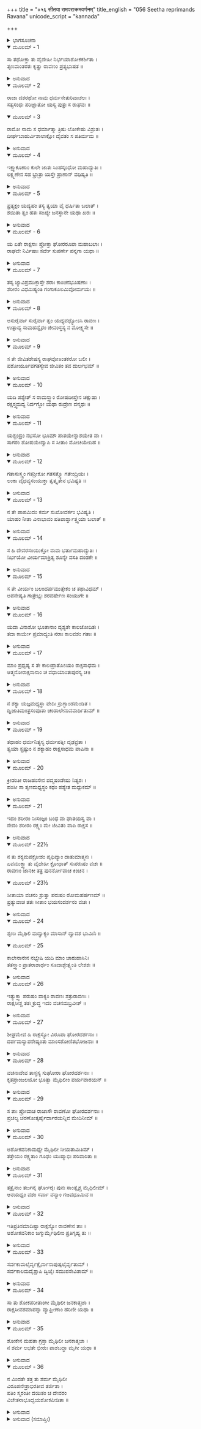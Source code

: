 +++
title = "०५६ सीतया रामपराक्रमवर्णनम्"
title_english = "056 Seetha reprimands Ravana"
unicode_script = "kannada"

+++


<details><summary>ಭಾಗಸೂಚನಾ</summary>

ಸೀತೆಯು ರಾಮನ ಪರಾಕ್ರಮವನ್ನು ಅವನಲ್ಲಿ ತನಗಿರುವ ಅನನ್ಯವಾದ ಅನುರಾಗವನ್ನೂ ವಿವರಿಸುತ್ತಾ ರಾವಣನನ್ನು ಧಿಕ್ಕರಿಸಿದುದು, ರಾವಣನ ಆಜ್ಞೆಯಂತೆ ರಾಕ್ಷಸಿಯರು ಸೀತೆಯನ್ನು ಅಶೋಕವನಕ್ಕೊಯ್ದು ಭಯಪಡಿಸಿದುದು
</details>

<details open><summary>ಮೂಲಮ್ - 1</summary>

ಸಾ ತಥೋಕ್ತಾ ತು ವೈದೇಹೀ ನಿರ್ಭಯಾಶೋಕಕರ್ಶಿತಾ ।  
ತೃಣಮಂತರತಃ ಕೃತ್ವಾ ರಾವಣಂ ಪ್ರತ್ಯಭಾಷತ ॥
</details>

<details><summary>ಅನುವಾದ</summary>

ರಾವಣನು ಹೀಗೆ ಹೇಳಿದಾಗ ಶೋಕದಿಂದ ಕಷ್ಟಪಡುತ್ತಾ ಸೀತೆಯು ನಡುವಿನಲ್ಲಿ ಹುಲ್ಲಿನ ಕಡ್ಡಿ ಇಟ್ಟು ಆ ನಿಶಾಚರನಲ್ಲಿ ನಿರ್ಭಯಳಾಗಿ ಹೇಳಿದಳು.॥1॥
</details>

<details open><summary>ಮೂಲಮ್ - 2</summary>

ರಾಜಾ ದಶರಥೋ ನಾಮ ಧರ್ಮಸೇತುರಿವಾಚಲಃ ।  
ಸತ್ಯಸಂಧಃ ಪರಿಜ್ಞಾತೋ ಯಸ್ಯ ಪುತ್ರಃ ಸ ರಾಘವಃ ॥
</details>

<details open><summary>ಮೂಲಮ್ - 3</summary>

ರಾಮೋ ನಾಮ ಸ ಧರ್ಮಾತ್ಮಾ ತ್ರಿಷು ಲೋಕೇಷು ವಿಶ್ರುತಃ ।  
ದೀರ್ಘಬಾಹುರ್ವಿಶಾಲಾಕ್ಷೋ ದೈವತಂ ಸ ಪತಿರ್ಮಮ ॥
</details>

<details><summary>ಅನುವಾದ</summary>

ದಶರಥ ಮಹಾರಾಜರು ಧರ್ಮದ ಅಚಲ ಸೇತುವಿನಂತೆ ಇದ್ದರು. ಅವರು ತನ್ನ ಸತ್ಯಪ್ರತಿಜ್ಞೆಗಾಗಿ ಎಲ್ಲೆಡೆ ವಿಖ್ಯಾತರಾಗಿದ್ದರು. ಅವರ ಪುತ್ರ ರಘುಕುಲ ಭೂಷಣ ಶ್ರೀರಾಮಚಂದ್ರನೂ ತನ್ನ ಧರ್ಮ ಪರಾಯಣತೆಗಾಗಿ ಮೂರು ಲೋಕಗಳಲ್ಲಿ ಪ್ರಸಿದ್ಧವಾಗಿದ್ದಾನೆ. ಅವನು ದೀರ್ಘಬಾಹುವಾಗಿದ್ದಾನೆ, ನೇತ್ರಗಳು ವಿಶಾಲವಾಗಿದೆ. ಅವರೇ ನನ್ನ ಪತಿ ಮತ್ತು ಆರಾಧ್ಯ ದೇವರಾಗಿದ್ದಾರೆ.॥2-3॥
</details>

<details open><summary>ಮೂಲಮ್ - 4</summary>

ಇಕ್ಷ್ವಾಕೂಣಾಂ ಕುಲೇ ಜಾತಃ ಸಿಂಹಸ್ಕಂಧೋ ಮಹಾದ್ಯುತಿಃ ।  
ಲಕ್ಷ್ಮಣೇನ ಸಹ ಭ್ರಾತ್ರಾ ಯಸ್ತೇ ಪ್ರಾಣಾನ್ ವಧಿಷ್ಯತಿ ॥
</details>

<details><summary>ಅನುವಾದ</summary>

ಅವರು ಇಕ್ಷಾಕು ವಂಶದಲ್ಲಿ ಹುಟ್ಟಿದವರು. ಅವರ ಹೆಗಲು ಸಿಂಹದಂತೆ ಇದ್ದು, ತೇಜಸ್ವಿಗಳಾಗಿದ್ದಾರೆ. ಅವರು ತನ್ನ ಸಹೋದರ ಲಕ್ಷ್ಮಣನೊಂದಿಗೆ ಬಂದು ನಿನ್ನ ಪ್ರಾಣವನ್ನು ಕಳೆಯುವರು.॥4॥
</details>

<details open><summary>ಮೂಲಮ್ - 5</summary>

ಪ್ರತ್ಯಕ್ಷಂ ಯದ್ಯಹಂ ತಸ್ಯ ತ್ವಯಾ ವೈ ಧರ್ಷಿತಾ ಬಲಾತ್ ।  
ಶಯಿತಾ ತ್ವಂ ಹತಃ ಸಂಖ್ಯೇ ಜನಸ್ಥಾನೇ ಯಥಾ ಖರಃ ॥
</details>

<details><summary>ಅನುವಾದ</summary>

ನೀನು ಅವರ ಎದುರಿಗೆ ಬಲಾತ್ಕಾರವಾಗಿ ನನ್ನನ್ನು ಅಪಹರಿಸಿದ್ದರೆ ನಿನ್ನ ತಮ್ಮ ಖರನಂತೆಯೇ ಜನಸ್ಥಾನದಲ್ಲೇ ಯುದ್ಧದಲ್ಲಿ ಸತ್ತು ಎಂದೆಂದಿಗೂ ಮಲಗಿಬಿಡುತ್ತಿದ್ದೆ.॥5॥
</details>

<details open><summary>ಮೂಲಮ್ - 6</summary>

ಯ ಏತೇ ರಾಕ್ಷಸಾಃ ಪ್ರೋಕ್ತಾ ಘೋರರೂಪಾ ಮಹಾಬಲಾಃ ।  
ರಾಘವೇ ನಿರ್ವಿಷಾಃ ಸರ್ವೇ ಸುಪರ್ಣೇ ಪನ್ನಗಾ ಯಥಾ ॥
</details>

<details><summary>ಅನುವಾದ</summary>

ನೀನು ಯಾವ ಘೋರರೂಪೀ ಮಹಾಬಲಿ ರಾಕ್ಷಸರ ಕುರಿತು ಹೇಳಿರುವೆಯೋ, ಅವರೆಲ್ಲರೂ ಶ್ರೀರಾಮನ ಬಳಿಗೆ ಹೋಗುತ್ತಲೇ ಗರುಡನ ಹತ್ತಿರ ಎಲ್ಲ ಸರ್ಪಗಳು ವಿಷರಹಿತವಾಗುವಂತೆ ಪರಾಕ್ರಮರಹಿತರಾಗುವರು.॥6॥
</details>

<details open><summary>ಮೂಲಮ್ - 7</summary>

ತಸ್ಯ ಜ್ಯಾವಿಪ್ರಮುಕ್ತಾಸ್ತೇ ಶರಾಃ ಕಾಂಚನಭೂಷಣಾಃ ।  
ಶರೀರಂ ವಿಧಮಿಷ್ಯಂತಿ ಗಂಗಾಕೂಲಮಿವೋರ್ಮಯಃ ॥
</details>

<details><summary>ಅನುವಾದ</summary>

ಗಂಗೆಯ ಮಹಾ ಪ್ರವಾಹದಿಂದ ದಡಗಳು ಕೊಚ್ಚಿಕೊಂಡು ಹೋಗುವಂತೆ ಶ್ರೀರಾಮನ ಧನುಸ್ಸಿನಿಂದ ಹೊರಟ ಸುವರ್ಣ ಭೂಷಿತವಾದ ಬಾಣಗಳು ನಿನ್ನ ಶರೀರವನ್ನು ಛಿನ್ನ-ಭಿನ್ನವಾಗಿಸುವವು.॥7॥
</details>

<details open><summary>ಮೂಲಮ್ - 8</summary>

ಅಸುರೈರ್ವಾ ಸುರೈರ್ವಾ ತ್ವಂ ಯದ್ಯವಧ್ಯೋಽಸಿ ರಾವಣ ।  
ಉತ್ಪಾದ್ಯ ಸುಮಹದ್ವೈರಂ ಜೀವಂಸ್ತಸ್ಯ ನ ಮೋಕ್ಷ್ಯಸೇ ॥
</details>

<details><summary>ಅನುವಾದ</summary>

ರಾವಣನೇ! ಅಸುರರಿಗೆ, ದೇವತೆಗಳಿಗೆ ಅವಧ್ಯವಾಗಿದ್ದ ನಿನ್ನನ್ನು ಕೊಲ್ಲಲು ಸಂಭವ ಇಲ್ಲದಿದ್ದರೂ ಶ್ರೀರಾಮನೊಡನೆ ವೈರ ಕಟ್ಟಿಕೊಂಡು ನೀನು ಹೇಗೆ ಜೀವಂತವಾಗಿ ಉಳಿಯುವೆ.॥8॥
</details>

<details open><summary>ಮೂಲಮ್ - 9</summary>

ಸ ತೇ ಜೀವಿತಶೇಷಸ್ಯ ರಾಘವೋಽಂತಕರೋ ಬಲೀ ।  
ಪಶೋರ್ಯೂಪಗತಸ್ಯೇವ ಜೀವಿತಂ ತವ ದುರ್ಲಭಮ್ ॥
</details>

<details><summary>ಅನುವಾದ</summary>

ರಘುನಾಥನು ಮಹಾಬಲಶಾಲಿಯಾಗಿದ್ದಾನೆ. ಅವರು ನಿನ್ನ ಉಳಿದ ಜೀವನವನ್ನು ಕೊನೆಗೊಳಿಸುವರು. ಕಟ್ಟಿಹಾಕಿದ ಪಶುವಿನಂತೆ ನಿನ್ನ ಜೀವನ ದುರ್ಲಭವಾದೀತು.॥9॥
</details>

<details open><summary>ಮೂಲಮ್ - 10</summary>

ಯದಿ ಪಶ್ಯೇತ್ ಸ ರಾಮಸ್ತ್ವಾಂ ರೋಷದೀಪ್ತೇನ ಚಕ್ಷುಷಾ ।  
ರಕ್ಷಸ್ತ್ವಮದ್ಯ ನಿರ್ದಗ್ಧೋ ಯಥಾ ರುದ್ರೇಣ ವನ್ಮಥಃ ॥
</details>

<details><summary>ಅನುವಾದ</summary>

ರಾಕ್ಷಸನೇ! ಶ್ರೀರಾಮಚಂದ್ರನು ತನ್ನ ರೋಷತುಂಬಿದ ದೃಷ್ಟಿಯಿಂದ ನಿನ್ನನ್ನು ನೋಡುತ್ತಲೇ ಭಗವಾನ್ ಶಂಕರನ ಉರಿಗಣ್ಣಿನಿಂದ ಮನ್ಮಥನು ಭಸ್ಮವಾದಂತೆ ನೀನು ಸುಟ್ಟು ಬೂದಿಯಾಗಿ ಹೋಗುವೆ.॥10॥
</details>

<details open><summary>ಮೂಲಮ್ - 11</summary>

ಯಶ್ಚಂದ್ರಂ ನಭಸೋ ಭೂಮೌ ಪಾತಯೇನ್ನಾಶಯೇತ ವಾ ।  
ಸಾಗರಂ ಶೋಷಯೇದ್ವಾಪಿ ಸ ಸೀತಾಂ ಮೋಚಯೇದಿಹ ॥
</details>

<details><summary>ಅನುವಾದ</summary>

ಚಂದ್ರನನ್ನು ಆಕಾಶದಿಂದ ಕೆಡಹಿ ನಾಶಮಾಡಬಲ್ಲ, ಸಮುದ್ರವನ್ನೂ ಒಣಗಿಸಿಬಿಡಬಲ್ಲ ಭಗವಾನ್ ಶ್ರೀರಾಮನು ಇಲ್ಲಿಗೆ ಬಂದು ನನ್ನನ್ನು ಬಿಡಿಸಲಾರನೇ.॥11॥
</details>

<details open><summary>ಮೂಲಮ್ - 12</summary>

ಗತಾಸುಸ್ತ್ವಂ ಗತಶ್ರೀಕೋ ಗತಸತ್ತ್ವೊ ಗತೇಂದ್ರಿಯಃ ।  
ಲಂಕಾ ವೈಧವ್ಯಸಂಯುಕ್ತಾ ತ್ವತ್ಕೃತೇನ ಭವಿಷ್ಯತಿ ॥
</details>

<details><summary>ಅನುವಾದ</summary>

ನಿನ್ನ ಪ್ರಾಣ ಈಗ ಹೊರಟುಹೋಗಿದೆ; ನಿನ್ನ ರಾಜ್ಯ ಲಕ್ಷ್ಮಿಯು ನಾಶವಾಯಿತು. ನಿನ್ನ ಬಲ ಮತ್ತು ಇಂದ್ರಿಯಗಳೂ ನಾಶವಾಗಿದೆ. ನಿನ್ನ ಪಾಪದಿಂದಾಗಿಯೇ ನಿನ್ನ ಲಂಕೆಯೂ ಈಗ ವಿಧವೆಯಾಗಿರುವಳು.॥12॥
</details>

<details open><summary>ಮೂಲಮ್ - 13</summary>

ನ ತೇ ಪಾಪಮಿದಂ ಕರ್ಮ ಸುಖೋದರ್ಕಂ ಭವಿಷ್ಯತಿ ।  
ಯಾಹಂ ನೀತಾ ವಿನಾಭಾವಂ ಪತಿಪಾರ್ಶ್ವಾತ್ತ್ವಯಾ ಬಲಾತ್ ॥
</details>

<details><summary>ಅನುವಾದ</summary>

ನೀನು ನನ್ನನ್ನು ಬಲಾತ್ಕಾರವಾಗಿ ಪತಿಯಿಂದ ಬೇರ್ಪಡಿಸಿದ ಈ ಪಾಪಕರ್ಮವು ನಿನಗೆ ಸುಖವನ್ನು ಅನುಭವಿಸಲು ಬಿಡಲಾರದು.॥13॥
</details>

<details open><summary>ಮೂಲಮ್ - 14</summary>

ಸ ಹಿ ದೇವರಸಂಯುಕ್ತೋ ಮಮ ಭರ್ತಾಮಹಾದ್ಯುತಿಃ ।  
ನಿರ್ಭಯೋ ವೀರ್ಯಮಾಶ್ರಿತ್ಯ ಶೂನ್ಯೇ ವಸತಿ ದಂಡಕೇ ॥
</details>

<details><summary>ಅನುವಾದ</summary>

ನನ್ನ ಸ್ವಾಮಿ ಮಹಾತೇಜಸ್ವಿಯಾಗಿದ್ದು, ನನ್ನ ಮೈದುನನೊಂದಿಗೆ ತಮ್ಮ ಪರಾಕ್ರಮದ ಭರವಸೆಯಿಂದಲೇ ಶೂನ್ಯವಾದ ದಂಡಕಾರಣ್ಯದಲ್ಲಿ ನಿರ್ಭಯವಾಗಿ ವಾಸಿಸುತ್ತಿದ್ದಾರೆ.॥14॥
</details>

<details open><summary>ಮೂಲಮ್ - 15</summary>

ಸ ತೇ ವೀರ್ಯಂ ಬಲಂದರ್ಪಮುತ್ಸೇಕಂ ಚ ತಥಾವಿಧಮ್ ।  
ಅಪನೇಷ್ಯತಿ ಗಾತ್ರೇಭ್ಯಃ ಶರವರ್ಷೇಣ ಸಂಯುಗೇ ॥
</details>

<details><summary>ಅನುವಾದ</summary>

ಅವರು ಯುದ್ಧದಲ್ಲಿ ಬಾಣಗಳ ಮಳೆಗರೆದು ನಿನ್ನ ಶರೀರದಿಂದ ಬಲ, ಪರಾಕ್ರಮ, ದರ್ಪ ಹಾಗೂ ಇಂತಹ ಉಚ್ಛೃಂಖಲ ಆಚರಣವನ್ನು ಹೊರೆಗೆ ಹಾಕುವರು.॥15॥
</details>

<details open><summary>ಮೂಲಮ್ - 16</summary>

ಯದಾ ವಿನಾಶೋ ಭೂತಾನಾಂ ದೃಶ್ಯತೇ ಕಾಲಚೋದಿತಃ ।  
ತದಾ ಕಾರ್ಯೇ ಪ್ರಮಾದ್ಯಂತಿ ನರಾಃ ಕಾಲವಶಂ ಗತಾಃ ॥
</details>

<details><summary>ಅನುವಾದ</summary>

ಕಾಲನ ಪ್ರೇರಣೆಯಿಂದ ಪ್ರಾಣಿಗಳ ವಿನಾಶ ಹತ್ತಿರವಾದಾಗ, ಮೃತ್ಯುವಿಗೆ ಅಧೀನನಾದ ಜೀವಿಯು ಪ್ರತಿಯೊಂದು ಕಾರ್ಯದಲ್ಲಿಯೂ ಪ್ರಮಾದವನ್ನೇ ಮಾಡುತ್ತಾ ಇರುತ್ತಾನೆ.॥16॥
</details>

<details open><summary>ಮೂಲಮ್ - 17</summary>

ಮಾಂ ಪ್ರಧೃಷ್ಯ ಸ ತೇ ಕಾಲಃಪ್ರಾತೊಽಯಂ ರಾಕ್ಷಸಾಧಮ ।  
ಆತ್ಮನೋರಾಕ್ಷಸಾನಾಂ ಚ ವಧಾಯಾಂತಃಪುರಸ್ಯ ಚ॥
</details>

<details><summary>ಅನುವಾದ</summary>

ಅಧಮ ನಿಶಾಚರನೇ! ನನ್ನನ್ನು ಅಪಹರಿಸಿದ್ದರಿಂದ ನಿನಗೂ ಆ ಕಾಲವು ಬಳಿ ಬಂದಿದೆ. ನಿನಗೆ, ಎಲ್ಲ ರಾಕ್ಷಸರಿಗೆ ಹಾಗೂ ಅಂತಃಪುರಕ್ಕಾಗಿಯೂ ವಿನಾಶದ ಗಳಿಗೆ ಹತ್ತಿರ ಬಂದಿದೆ.॥17॥
</details>

<details open><summary>ಮೂಲಮ್ - 18</summary>

ನ ಶಕ್ಯಾ ಯಜ್ಞಮಧ್ಯಸ್ಥಾ ವೇದಿಃ ಸ್ರುಗ್ಭಾಂಡಮಂಡಿತ ।  
ದ್ವಿಜಾತಿಮಂತ್ರಸಂಪೂತಾ ಚಂಡಾಲೇನಾವಮರ್ದಿತುಮ್ ॥
</details>

<details><summary>ಅನುವಾದ</summary>

ದ್ವಿಜಾತಿಯರು ಮಂತ್ರದಿಂದ ಪವಿತ್ರಗೊಳಿಸಿದ, ಸ್ರುಕ್, ಸ್ರುವಾದಿ ಯಜ್ಞಪಾತ್ರಗಳಿಂದ ಸುಶೋಭಿತವಾದ ಯಜ್ಞಶಾಲೆಯ ವೇದಿಯಲ್ಲಿ ಚಾಂಡಾಲನು ತನ್ನ ಕಾಲನ್ನು ಇರಿಸಲಾರನು.॥18॥
</details>

<details open><summary>ಮೂಲಮ್ - 19</summary>

ತಥಾಹಂ ಧರ್ಮನಿತ್ಯಸ್ಯ ಧರ್ಮಪತ್ನೀ ದೃಢವ್ರತಾ ।  
ತ್ವಯಾ ಸ್ಪ್ರಷ್ಟುಂ ನ ಶಕ್ಯಾಹಂ ರಾಕ್ಷಸಾಧಮ ಪಾಪಿನಾ ॥
</details>

<details><summary>ಅನುವಾದ</summary>

ಅದರಂತೆಯೇ ನಾನು ನಿತ್ಯ ಧರ್ಮಪರಾಯಣ ಭಗವಾನ್ ಶ್ರೀರಾಮನ ಧರ್ಮಪತ್ನಿಯಾಗಿದ್ದೇನೆ ಹಾಗೂ ದೃಢವಾಗಿ ಪಾತಿವ್ರತ್ಯಧರ್ಮವನ್ನು ಪಾಲಿಸುತ್ತಿದ್ದೇನೆ. (ಆದ್ದರಿಂದ ಯಜ್ಞವೇದಿಯಂತೆ ಇದ್ದೇನೆ) ರಾಕ್ಷಸಾಧಮನೇ! ನೀನು ಮಹಾ ಪಾಪಿಯಾಗಿರುವೆ (ಆದ್ದರಿಂದ ಚಾಂಡಲನಂತೆ ಇರುವೆ), ಅದಕ್ಕಾಗಿ ನನ್ನನ್ನು ಸ್ಪರ್ಶಿಸಲಾರೆ.॥19॥
</details>

<details open><summary>ಮೂಲಮ್ - 20</summary>

ಕ್ರೀಡಂತೀ ರಾಜಹಂಸೇನ ಪದ್ಮಷಂಡೇಷು ನಿತ್ಯಶಃ ।  
ಹಂಸೀ ಸಾ ತೃಣಮಧ್ಯಸ್ಥಂ ಕಥಂ ಪಶ್ಯೇತ ಮದ್ಗುಕಮ್ ॥
</details>

<details><summary>ಅನುವಾದ</summary>

ಸದಾ ಕಮಲಗಳ ಸಮೂಹಗಳಲ್ಲಿ ರಾಜಹಂಸನೊಡನೆ ಕ್ರೀಡಿಸುತ್ತಿರುವ ಹೆಣ್ಣು ಹಂಸವು ಹುಲ್ಲಿನಲ್ಲಿ ಇರುವ ನೀರುಕೋಳಿಯ ಕಡೆಗೆ ಕಣ್ಣೆತ್ತಿಯೂ ನೋಡಲಾರದು.॥20॥
</details>

<details open><summary>ಮೂಲಮ್ - 21</summary>

ಇದಂ ಶರೀರಂ ನಿಃಸಂಜ್ಞಂ ಬಂಧ ವಾ ಘಾತಯಸ್ವ ವಾ ।  
ನೇದಂ ಶರೀರಂ ರಕ್ಷ್ಯಂ ಮೇ ಜೀವಿತಂ ವಾಪಿ ರಾಕ್ಷಸ ॥
</details>

<details><summary>ಅನುವಾದ</summary>

ರಾಕ್ಷಸನೇ! ನೀನು ಈ ಸಂಜ್ಞಾ ಶೂನ್ಯ ಜಡ ಶರೀರವನ್ನು ಕಟ್ಟಿಹಾಕು ಇಲ್ಲವೇ ತುಂಡರಿಸಿಬಿಡು. ನಾನು ಸ್ವತಃ ಈ ಶರೀರವನ್ನು ಜೀವಂತವಾಗಿಡಲು ಬಯಸುವುದಿಲ್ಲ.॥21॥
</details>

<details open><summary>ಮೂಲಮ್ - 22½</summary>

ನ ತು ಶಕ್ಯಮಪಕ್ರೋಶಂ ಪೃಥಿವ್ಯಾಂ ದಾತುಮಾತ್ಮನಃ ।  
ಏವಮುಕ್ತ್ವಾ ತು ವೈದೇಹೀ ಕ್ರೋಧಾತ್ ಸುಪರುಷಂ ವಚಃ ॥  
ರಾವಣಂ ಜಾನಕೀ ತತ್ರ ಪುನರ್ನೋವಾಚ ಕಿಂಚನ ।
</details>

<details open><summary>ಮೂಲಮ್ - 23½</summary>

ಸೀತಾಯಾ ವಚನಂ ಶ್ರುತ್ವಾ ಪರುಷಂ ರೋಮಹರ್ಷಣಮ್ ॥  
ಪ್ರತ್ಯುವಾಚ ತತಃ ಸೀತಾಂ ಭಯಸಂದರ್ಶನಂ ವಚಃ ।
</details>

<details><summary>ಅನುವಾದ</summary>

ನಾನು ಈ ಭೂತಳದಲ್ಲಿ ತನಗಾಗಿ ನಿಂದಿತ ಅಥವಾ ಕಲಂಕ ಉಂಟಾಗುವಂತಹ ಯಾವುದೇ ಕಾರ್ಯವನ್ನು ಮಾಡಲಾರೆನು. ರಾವಣನಲ್ಲಿ ಹೀಗೆ ಅತ್ಯಂತ ಕಠೋರವಾದ ಮಾತುಗಳನ್ನು ಹೇಳಿ ಜಾನಕಿಯು ಸುಮ್ಮನಾದಳು. ಅವಳು ಅಲ್ಲಿ ಮತ್ತೆ ಏನನ್ನು ಮಾತನಾಡಲಿಲ್ಲ.॥22½-2½3॥
</details>

<details open><summary>ಮೂಲಮ್ - 24</summary>

ಶೃಣು ಮೈಥಿಲಿ ಮದ್ವಾಕ್ಯಂ ಮಾಸಾನ್ ದ್ವಾದಶ ಭಾಮಿನಿ ॥
</details>

<details open><summary>ಮೂಲಮ್ - 25</summary>

ಕಾಲೇನಾನೇನ ನಭ್ಯೇಷಿ ಯದಿ ಮಾಂ ಚಾರುಹಾಸಿನಿ।  
ತತಸ್ತ್ವಾಂ ಪ್ರಾತರಾಶಾರ್ಥಂ ಸೂದಾಶ್ಛೇತ್ಸ್ಯಂತಿ ಲೇಶಶಃ ॥
</details>

<details><summary>ಅನುವಾದ</summary>

ಮನೋಹರ ಹಾಸ್ಯವುಳ್ಳ ಭಾಮಿನಿ! ಮಿಥಿಲೇಶಕುವಾರೀ! ನನ್ನ ಮಾತನ್ನು ಕೇಳು, ನಾನು ನಿನಗೆ ಹನ್ನೆರಡು ತಿಂಗಳು ಸಮಯ ಕೊಡುತ್ತೇನೆ. ಅಷ್ಟರಲ್ಲಿ ನೀನು ಸ್ವೇಚ್ಛೆಯಿಂದ ನನ್ನ ಬಳಿಗೆ ಬಾರದಿದ್ದರೆ ನನ್ನ ಅಡಿಗೆಯವರು ಬೆಳಗಿನ ಉಪಹಾರಕ್ಕಾಗಿ ನಿನ್ನ ಶರೀರವನ್ನು ತುಂಡು-ತುಂಡು ಮಾಡಿಬಿಡುವರು.॥24-25॥
</details>

<details open><summary>ಮೂಲಮ್ - 26</summary>

ಇತ್ಯುಕ್ತ್ವಾ ಪರುಷಂ ವಾಕ್ಯಂ ರಾವಣಃ ಶತ್ರುರಾವಣಃ ।  
ರಾಕ್ಷಸೀಶ್ಚ ತತಃ ಕ್ರುದ್ಧ ಇದಂ ವಚನಮಬ್ರವೀತ್ ॥
</details>

<details><summary>ಅನುವಾದ</summary>

ಸೀತೆಯ ಬಳಿ ಹೀಗೆ ಕಠೋರವಾದ ಮಾತನ್ನು ಹೇಳಿ ಶತ್ರುಗಳನ್ನು ಅಳಿಸುವ ರಾವಣನು ಕುಪಿತನಾಗಿ ರಾಕ್ಷಸಿಯರಲ್ಲಿ ಹೀಗೆ ಹೇಳಿದನು.॥26॥
</details>

<details open><summary>ಮೂಲಮ್ - 27</summary>

ಶೀಘ್ರಮೇವ ಹಿ ರಾಕ್ಷಸ್ಯೋ ವಿರೂಪಾ ಘೋರದರ್ಶನಾಃ ।  
ದರ್ಪಮಸ್ಯಾಪನೇಷ್ಯಂತು  ಮಾಂಸಶೋಣಿತಭೋಜನಾಃ ॥
</details>

<details><summary>ಅನುವಾದ</summary>

ತನ್ನ ವಿಕರಾಳ ರೂಪವುಳ್ಳ ಭಯಂಕರವಾಗಿ ಕಾಣುವ, ರಕ್ತ-ಮಾಂಸವನ್ನು ತಿನ್ನುವ ರಾಕ್ಷಸಿಯರೇ! ನೀವು ಬೇಗನೇ ಈ ಸೀತೆಯ ಅಹಂಕಾರ ದೂರಗೊಳಿಸಿರಿ.॥27॥
</details>

<details open><summary>ಮೂಲಮ್ - 28</summary>

ವಚನಾದೇವ ತಾಸ್ತಸ್ಯ ಸುಘೋರಾ ಘೋರದರ್ಶನಾಃ ।  
ಕೃತಪ್ರಾಂಜಲಯೋ ಭೂತ್ವಾ ಮೈಥಿಲೀಂ ಪರ್ಯವಾರಯನ್ ॥
</details>

<details><summary>ಅನುವಾದ</summary>

ರಾವಣನು ಇಷ್ಟು ಹೇಳುತ್ತಲೇ ಆ ಭಯಂಕರವಾಗಿ ಕಾಣುವ ಅತ್ಯಂತ ಘೋರ ರಾಕ್ಷಸಿಯರು ಕೈಮುಗಿದುಕೊಂಡಿದ್ದ ಮೈಥಿಲಿಯನ್ನು ಸುತ್ತುವರಿದು ನಿಂತುಕೊಂಡರು.॥28॥
</details>

<details open><summary>ಮೂಲಮ್ - 29</summary>

ಸ ತಾಃ ಪ್ರೋವಾಚ ರಾಜಾಸೌ ರಾವಣೋ ಘೋರದರ್ಶನಾಃ ।  
ಪ್ರಚಲ್ಯ ಚರಣೋತ್ಕರ್ಷೈರ್ದಾರಯನ್ನಿವ ಮೇದಿನೀಮ್ ॥
</details>

<details><summary>ಅನುವಾದ</summary>

ಆಗ ರಾವಣನು ತನ್ನ ಕಾಲುಗಳಿಂದ ಭೂಮಿಯನ್ನು ನಡುಗಿಸುತ್ತಾ ಮೂರು ನಾಲ್ಕು ಹೆಜ್ಜೆ ನಡೆದು ಆ ಭಯಾನಕ ರಾಕ್ಷಸಿಯರಲ್ಲಿ ಹೇಳಿದನು .॥29॥
</details>

<details open><summary>ಮೂಲಮ್ - 30</summary>

ಅಶೋಕವನಿಕಾಮಧ್ಯೇ ಮೈಥಿಲೀ ನೀಯತಾಮಿತಿಮ್ ।  
ತತ್ರೇಯಂ ರಕ್ಷ್ಯತಾಂ ಗೂಢಂ ಯುಷ್ಮಾಭಿಃ ಪರಿವಾರಿತಾ ॥
</details>

<details><summary>ಅನುವಾದ</summary>

ನಿಶಾಚರಿಯರೇ! ನೀವು ಮಿಥಿಲೇಶಕುಮಾರೀ ಸೀತೆಯನ್ನು ಅಶೋಕವನಕ್ಕೆ ಕರೆದುಕೊಂಡು ಹೋಗಿ ಹಾಗೂ ಸುತ್ತಲು ಆವರಿಸಿಕೊಂಡು ಅಲ್ಲಿ ಗುಪ್ತವಾಗಿ ಈಕೆಯನ್ನು ರಕ್ಷಿಸಿರಿ.॥30॥
</details>

<details open><summary>ಮೂಲಮ್ - 31</summary>

ತತ್ರೈನಾಂ ತರ್ಜನೈ ರ್ಘೋರೈಃ ಪುನಃ ಸಾಂತ್ವೈಶ್ಚ ಮೈಥಿಲೀಮ್ ।  
ಆನಯಧ್ವಂ ವಶಂ ಸರ್ವಾ ವನ್ಯಾಂ ಗಜವಧೂಮಿವ ॥
</details>

<details><summary>ಅನುವಾದ</summary>

ಅಲ್ಲಿ ಮೊದಲಿಗೆ ಭಯಂಕರ ಗರ್ಜಿಸಿ ಇವಳನ್ನು ಹೆದರಿಸಿರಿ, ಮತ್ತೆ ಸಿಹಿಯಾದ ಮಾತುಗಳಿಂದ ಸಮಜಾಯಿಸಿ, ಕಾಡಿನ ಹೆಣ್ಣಾನೆಯಂತೆ ಈ ಮೈಥಿಲಿಯನ್ನು ನೀವೆಲ್ಲರೂ ವಶದಲ್ಲಿ ತರಲು ಪ್ರಯತ್ನಿಸಿರಿ.॥31॥
</details>

<details open><summary>ಮೂಲಮ್ - 32</summary>

ಇತಿಪ್ರತಿಸಮಾದಿಷ್ಟಾ ರಾಕ್ಷಸ್ಯೋ ರಾವಣೇನ ತಾಃ ।  
ಅಶೋಕವನಿಕಾಂ ಜಗ್ಮುರ್ಮೈಥಿಲೀಂ ಪ್ರತಿಗೃಹ್ಯ ತು ॥
</details>

<details><summary>ಅನುವಾದ</summary>

ರಾವಣನು ಈ ಪ್ರಕಾರ ಆದೇಶಿಸಿದಾಗ ಆ ರಾಕ್ಷಸಿಯರು ಮೈಥಿಲಿಯನ್ನು ಕರೆದುಕೊಂಡು ಅಶೋಕವನಕ್ಕೆ ಹೋದರು.॥32॥
</details>

<details open><summary>ಮೂಲಮ್ - 33</summary>

ಸರ್ವಕಾಮಲೈರ್ವೃಕ್ಷೈರ್ನಾನಾಪುಷ್ಪಲೈರ್ವೃತಾಮ್ ।  
ಸರ್ವಕಾಲಮದೈಶ್ಚಾಪಿ ದ್ವಿಜೈಃ ಸಮುಪಸೇವಿತಾಮ್ ॥
</details>

<details><summary>ಅನುವಾದ</summary>

ಆ ವಾಟಿಕೆಯು ಎಲ್ಲ ಕಾಮನೆಗಳನ್ನು ಫಲಪ್ರದ ಮಾಡುವ ಕಲ್ಪವೃಕ್ಷಗಳಿಂದ ಹಾಗೂ ಬಗೆ ಬಗೆಯ ಹೂವು ಹಣ್ಣುಗಳುಳ್ಳ ಇತರ ವೃಕ್ಷಗಳಿಂದ ತುಂಬಿದ್ದು, ಎಲ್ಲ ಕಾಲಗಳಲ್ಲಿ ಮದಮತ್ತ ಪಕ್ಷಿಗಳು ಅಲ್ಲಿ ವಾಸಿಸುತ್ತಿದ್ದವು.॥33॥
</details>

<details open><summary>ಮೂಲಮ್ - 34</summary>

ಸಾ ತು ಶೋಕಪರೀತಾಂಗೀ ಮೈಥಿಲೀ ಜನಕಾತ್ಮಜಾ ।  
ರಾಕ್ಷಸೀವಶಮಾಪನ್ನಾ ವ್ಯಾಘ್ರೀಣಾಂ ಹರಿಣೀ ಯಥಾ ॥
</details>

<details><summary>ಅನುವಾದ</summary>

ಆದರೆ ಅಲ್ಲಿಗೆ ಹೋದಾಗ ಜಾನಕಿಗೆ ಅಂಗಾಂಗಗಳಲ್ಲಿ ಶೋಕವೇ ವ್ಯಾಪಿಸಿತು. ರಾಕ್ಷಸಿಯರ ವಶದಲ್ಲಿ ಬಿದ್ದಿರುವ ಆಕೆಯ ಸ್ಥಿತಿಯು ಹೆಣ್ಣುಹುಲಿಗಳ ನಡುವೆ ಸಿಕ್ಕಿಕೊಂಡ ಹೆಣ್ಣು ಜಿಂಕೆಯಂತೆ ಆಯಿತು.॥34॥
</details>

<details open><summary>ಮೂಲಮ್ - 35</summary>

ಶೋಕೇನ ಮಹತಾ ಗ್ರಸ್ತಾ ಮೈಥಿಲೀ ಜನಕಾತ್ಮಜಾ ।  
ನ ಶರ್ಮ ಲಭತೇ ಭೀರುಃ ಪಾಶಬದ್ಧಾ ಮೃಗೀ ಯಥಾ ॥
</details>

<details><summary>ಅನುವಾದ</summary>

ಮಹಾ ಶೋಕದಿಂದ ಗ್ರಸ್ತಳಾದ ಜಾನಕಿಯು ಬಲೆಯಲ್ಲಿ ಸಿಕ್ಕಿಹಾಕಿಕೊಂಡ ಹೆಣ್ಣು ಜಿಂಕೆಯಂತೆ ಭಯಭೀತಳಾಗಿ ನೆಮ್ಮದಿಯನ್ನು ಕಳೆದುಕೊಂಡಳು.॥35॥
</details>

<details open><summary>ಮೂಲಮ್ - 36</summary>

ನ ವಿಂದತೇ ತತ್ರ ತು ಶರ್ಮ ಮೈಥಿಲೀ  
ವಿರೂಪನೇತ್ರಾಭಿರತೀವ ತರ್ಜಿತಾ ।  
ಪತಿಂ ಸ್ಮರಂತೀ ದಯಿತಂ ಚ ದೇವರಂ  
ವಿಚೇತನಾಭೂದ್ಭಯಶೋಕಪೀಡಿತಾ ॥
</details>

<details><summary>ಅನುವಾದ</summary>

ವಿಕರಾಳ ರೂಪ ಮತ್ತು ಕಣ್ಣುಗಳುಳ್ಳ ರಾಕ್ಷಸಿಯರು ಅತ್ಯಂತ ನಿಂದನೆಯನ್ನು ಕೇಳಿದ್ದರಿಂದ ಮಿಥಿಲೇಶ ಕುಮಾರಿ ಸೀತೆಗೆ ಅಲ್ಲಿ ಶಾಂತಿ ಇರಲಿಲ್ಲ. ಅವಳು ಭಯ-ಶೋಕದಿಂದ ಪೀಡಿತಳಾಗಿ ಪ್ರಿಯತಮ ಪತಿಯನ್ನು ಹಾಗೂ ಮೈದುನನನ್ನು ಸ್ಮರಿಸುತ್ತಾ ಎಚ್ಚರತಪ್ಪಿದಂತಾದಳು.॥36॥
</details>

<details><summary>ಅನುವಾದ (ಸಮಾಪ್ತಿಃ)</summary>

ಶ್ರೀ ವಾಲ್ಮೀಕಿವಿರಚಿತ ಆರ್ಷರಾಮಾಯಣ ಆದಿಕಾವ್ಯದ ಅರಣ್ಯಕಾಂಡದಲ್ಲಿ ಐವತ್ತಾರನೆಯ ಸರ್ಗ ಸಂಪೂರ್ಣವಾಯಿತು.॥56॥
</details>
